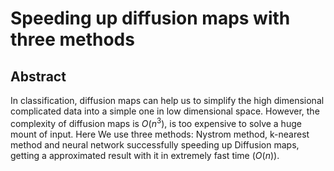 # Speeding up diffusion maps with three methods

## Abstract
In classification, diffusion maps can help us to simplify the high dimensional complicated data into a simple one in low dimensional space. However, the complexity of diffusion maps is $O(n^3)$, is too expensive to solve a huge mount of input. Here We use three methods: Nystrom method, k-nearest method and neural network successfully speeding up Diffusion maps, getting a approximated result with it in extremely fast time ($O(n)$).
